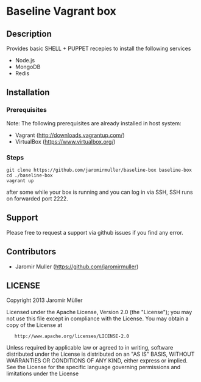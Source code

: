 # Baseline Vagrant box

## Description

Provides basic SHELL + PUPPET recepies to install the following services
 * Node.js
 * MongoDB
 * Redis

## Installation

### Prerequisites
Note: The following prerequisites are already installed in host system:

 * Vagrant (http://downloads.vagrantup.com/)
 * VirtualBox (https://www.virtualbox.org/)


### Steps

	git clone https://github.com/jaromirmuller/baseline-box baseline-box
 	cd ./baseline-box
 	vagrant up
 	
after some while your box is running and you can log in via SSH, SSH runs on forwarded port 2222.

## Support

Please free to request a support via github issues if you find any error.


## Contributors

 * Jaromir Muller (https://github.com/jaromirmuller)

## LICENSE

   Copyright 2013 Jaromír Müller

   Licensed under the Apache License, Version 2.0 (the "License");
   you may not use this file except in compliance with the License.
   You may obtain a copy of the License at

       http://www.apache.org/licenses/LICENSE-2.0

   Unless required by applicable law or agreed to in writing, software
   distributed under the License is distributed on an "AS IS" BASIS,
   WITHOUT WARRANTIES OR CONDITIONS OF ANY KIND, either express or implied.
   See the License for the specific language governing permissions and
   limitations under the License  